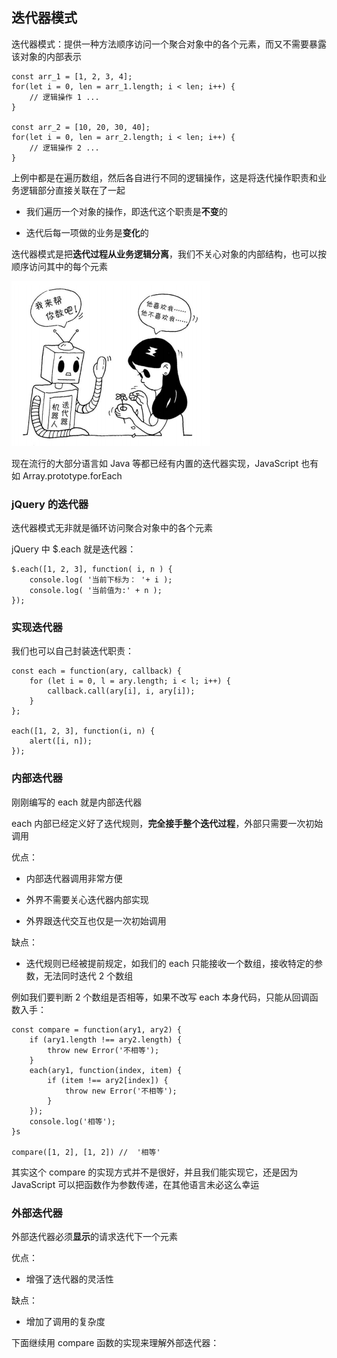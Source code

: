 ## 迭代器模式

迭代器模式：提供一种方法顺序访问一个聚合对象中的各个元素，而又不需要暴露该对象的内部表示

    const arr_1 = [1, 2, 3, 4];
    for(let i = 0, len = arr_1.length; i < len; i++) {
        // 逻辑操作 1 ...
    }

    const arr_2 = [10, 20, 30, 40];
    for(let i = 0, len = arr_2.length; i < len; i++) {
        // 逻辑操作 2 ...
    }

上例中都是在遍历数组，然后各自进行不同的逻辑操作，这是将迭代操作职责和业务逻辑部分直接关联在了一起

- 我们遍历一个对象的操作，即迭代这个职责是**不变**的

- 迭代后每一项做的业务是**变化**的

迭代器模式是把**迭代过程从业务逻辑分离**，我们不关心对象的内部结构，也可以按顺序访问其中的每个元素

![Alt text](./imgs/05-01.png)

现在流行的大部分语言如 Java 等都已经有内置的迭代器实现，JavaScript 也有如 Array.prototype.forEach

### jQuery 的迭代器

迭代器模式无非就是循环访问聚合对象中的各个元素

jQuery 中 $.each 就是迭代器：

    $.each([1, 2, 3], function( i, n ) { 
        console.log( '当前下标为： '+ i ); 
        console.log( '当前值为:' + n ); 
    });

### 实现迭代器

我们也可以自己封装迭代职责：

    const each = function(ary, callback) {
        for (let i = 0, l = ary.length; i < l; i++) {
            callback.call(ary[i], i, ary[i]);
        }
    };

    each([1, 2, 3], function(i, n) {
        alert([i, n]);
    });

### 内部迭代器

刚刚编写的 each 就是内部迭代器

each 内部已经定义好了迭代规则，**完全接手整个迭代过程**，外部只需要一次初始调用

优点：

- 内部迭代器调用非常方便

- 外界不需要关心迭代器内部实现

- 外界跟迭代交互也仅是一次初始调用

缺点：

- 迭代规则已经被提前规定，如我们的 each 只能接收一个数组，接收特定的参数，无法同时迭代 2 个数组

例如我们要判断 2 个数组是否相等，如果不改写 each 本身代码，只能从回调函数入手：

    const compare = function(ary1, ary2) {
        if (ary1.length !== ary2.length) {
            throw new Error('不相等');
        }
        each(ary1, function(index, item) {
            if (item !== ary2[index]) {
                throw new Error('不相等');
            }
        });
        console.log('相等');
    }s

    compare([1, 2], [1, 2]) //  '相等'

其实这个 compare 的实现方式并不是很好，并且我们能实现它，还是因为 JavaScript 可以把函数作为参数传递，在其他语言未必这么幸运

### 外部迭代器

外部迭代器必须**显示**的请求迭代下一个元素

优点：

- 增强了迭代器的灵活性

缺点：

- 增加了调用的复杂度

下面继续用 compare 函数的实现来理解外部迭代器：

